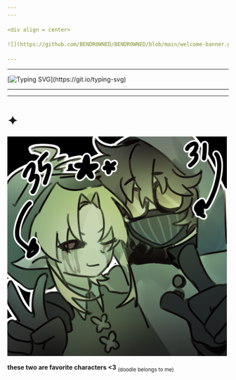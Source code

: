 ```yaml
---
---

<div align = center>

![](https://github.com/BENDR0WNED/BENDR0WNED/blob/main/welcome-banner.gif)

---
```

---

[![Typing SVG](https://readme-typing-svg.demolab.com?font=Fira+Code&duration=4000&pause=1000&color=42CF17&center=true&width=569&lines=Greetings.;I'm+not+Link.;My+name+...;is+BEN.;You+drowned+me.;You+let+me+𝗗⃥𝘐̸𝗘⃥;)](https://git.io/typing-svg)

---
---
# ✦

<img width="500" height="500" alt="image" src=https://github.com/BENDR0WNED/BENDR0WNED/blob/main/fking_oldies.png>

__these two are favorite characters <3__
<sub> (doodle belongs to me) </sub>
